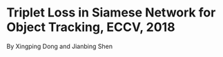 # Triplet Loss in Siamese Network for Object Tracking, ECCV, 2018

By Xingping Dong and Jianbing Shen
